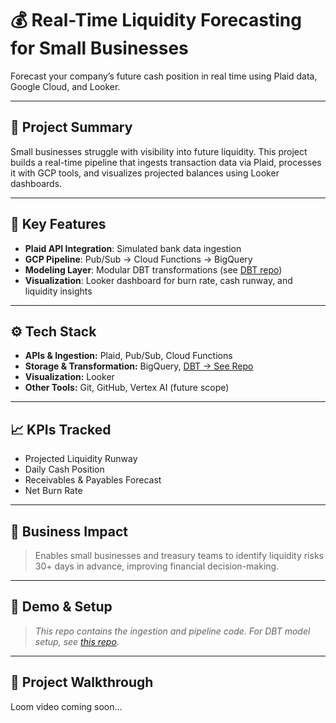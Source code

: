 # 💰 Real-Time Liquidity Forecasting for Small Businesses

Forecast your company’s future cash position in real time using Plaid data, Google Cloud, and Looker.

---

## 📌 Project Summary
Small businesses struggle with visibility into future liquidity. This project builds a real-time pipeline that ingests transaction data via Plaid, processes it with GCP tools, and visualizes projected balances using Looker dashboards.

---

## 🧠 Key Features
- **Plaid API Integration**: Simulated bank data ingestion
- **GCP Pipeline**: Pub/Sub → Cloud Functions → BigQuery
- **Modeling Layer**: Modular DBT transformations (see [DBT repo](https://github.com/abhaypadmanabhan/dataengineering1))
- **Visualization**: Looker dashboard for burn rate, cash runway, and liquidity insights

---

## ⚙️ Tech Stack
- **APIs & Ingestion:** Plaid, Pub/Sub, Cloud Functions
- **Storage & Transformation:** BigQuery, [DBT → See Repo](https://github.com/abhaypadmanabhan/dataengineering1)
- **Visualization:** Looker
- **Other Tools:** Git, GitHub, Vertex AI (future scope)

---

## 📈 KPIs Tracked
- Projected Liquidity Runway
- Daily Cash Position
- Receivables & Payables Forecast
- Net Burn Rate

---

## 🎯 Business Impact
> Enables small businesses and treasury teams to identify liquidity risks 30+ days in advance, improving financial decision-making.

---

## 🧪 Demo & Setup
> *This repo contains the ingestion and pipeline code. For DBT model setup, see [this repo](https://github.com/abhaypadmanabhan/dataengineering1).*

---

## 🎥 Project Walkthrough
Loom video coming soon...
